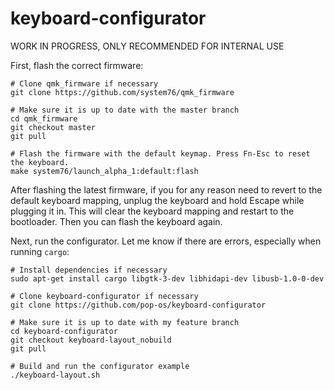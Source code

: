 # keyboard-configurator

WORK IN PROGRESS, ONLY RECOMMENDED FOR INTERNAL USE

First, flash the correct firmware:
```
# Clone qmk_firmware if necessary
git clone https://github.com/system76/qmk_firmware

# Make sure it is up to date with the master branch
cd qmk_firmware
git checkout master
git pull

# Flash the firmware with the default keymap. Press Fn-Esc to reset the keyboard. 
make system76/launch_alpha_1:default:flash
```

After flashing the latest firmware, if you for any reason need to revert to the default keyboard mapping, unplug the keyboard and hold Escape while plugging it in. This will clear the keyboard mapping and restart to the bootloader. Then you can flash the keyboard again.

Next, run the configurator. Let me know if there are errors, especially when running `cargo`:

```
# Install dependencies if necessary
sudo apt-get install cargo libgtk-3-dev libhidapi-dev libusb-1.0-0-dev

# Clone keyboard-configurator if necessary
git clone https://github.com/pop-os/keyboard-configurator

# Make sure it is up to date with my feature branch
cd keyboard-configurator
git checkout keyboard-layout_nobuild
git pull

# Build and run the configurator example
./keyboard-layout.sh
```

